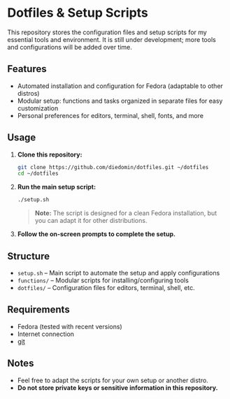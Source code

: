 # Dotfiles & Setup Scripts

This repository stores the configuration files and setup scripts for my essential tools and environment.
It is still under development; more tools and configurations will be added over time.

## Features

- Automated installation and configuration for Fedora (adaptable to other distros)
- Modular setup: functions and tasks organized in separate files for easy customization
- Personal preferences for editors, terminal, shell, fonts, and more

## Usage

1. **Clone this repository:**
    ```bash
    git clone https://github.com/diedomin/dotfiles.git ~/dotfiles
    cd ~/dotfiles
    ```

2. **Run the main setup script:**
    ```bash
    ./setup.sh
    ```

    > **Note:** The script is designed for a clean Fedora installation, but you can adapt it for other distributions.

3. **Follow the on-screen prompts to complete the setup.**

## Structure

- `setup.sh` – Main script to automate the setup and apply configurations
- `functions/` – Modular scripts for installing/configuring tools
- `dotfiles/` – Configuration files for editors, terminal, shell, etc.

## Requirements

- Fedora (tested with recent versions)
- Internet connection
- [git](https://git-scm.com/)

## Notes

- Feel free to adapt the scripts for your own setup or another distro.
- **Do not store private keys or sensitive information in this repository.**
